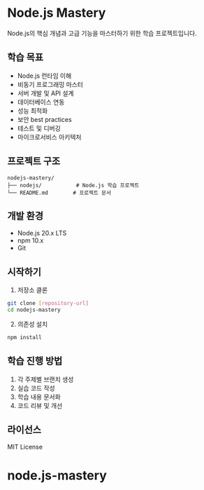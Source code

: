 # Node.js Mastery

Node.js의 핵심 개념과 고급 기능을 마스터하기 위한 학습 프로젝트입니다.

## 학습 목표

- Node.js 런타임 이해
- 비동기 프로그래밍 마스터
- 서버 개발 및 API 설계
- 데이터베이스 연동
- 성능 최적화
- 보안 best practices
- 테스트 및 디버깅
- 마이크로서비스 아키텍처

## 프로젝트 구조

```
nodejs-mastery/
├── nodejs/           # Node.js 학습 프로젝트
└── README.md        # 프로젝트 문서
```

## 개발 환경

- Node.js 20.x LTS
- npm 10.x
- Git

## 시작하기

1. 저장소 클론
```bash
git clone [repository-url]
cd nodejs-mastery
```

2. 의존성 설치
```bash
npm install
```

## 학습 진행 방법

1. 각 주제별 브랜치 생성
2. 실습 코드 작성
3. 학습 내용 문서화
4. 코드 리뷰 및 개선

## 라이선스

MIT License
# node.js-mastery
